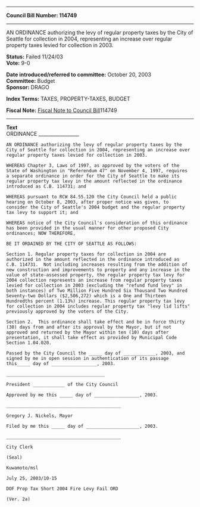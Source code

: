 * * * * *  
  
**Council Bill Number: [](#h0)[](#h2)114749**  
  
* * * * *  
  
AN ORDINANCE authorizing the levy of regular property taxes by the City of Seattle for collection in 2004, representing an increase over regular property taxes levied for collection in 2003.  
  
**Status:** Failed 11/24/03   
**Vote:** 9-0   
  
**Date introduced/referred to committee:** October 20, 2003   
**Committee:** Budget   
**Sponsor:** DRAGO   
  
**Index Terms:** TAXES, PROPERTY-TAXES, BUDGET  
  
**Fiscal Note:** [Fiscal Note to Council Bill](http://clerk.seattle.gov/~public/fnote/114749.htm)[](#h1)[](#h3)114749  
  
* * * * *  
  
**Text**  
    ORDINANCE _________________  
  
    AN ORDINANCE authorizing the levy of regular property taxes by the  
    City of Seattle for collection in 2004, representing an increase over  
    regular property taxes levied for collection in 2003.  
  
    WHEREAS Chapter 3, Laws of 1997, as approved by the voters of the  
    State of Washington in "Referendum 47" on November 4, 1997, requires  
    a separate ordinance in order for the City of Seattle to make its  
    regular property tax levy in the amount reflected in the ordinance  
    introduced as C.B. 114731; and  
  
    WHEREAS pursuant to RCW 84.55.120 the City Council held a public  
    hearing on October 8, 2003, after proper notice was given, to  
    consider the City of Seattle's 2004 budget and the regular property  
    tax levy to support it; and  
  
    WHEREAS notice of the City Council's consideration of this ordinance  
    has been provided in the usual manner for other proposed City  
    ordinances; NOW THEREFORE,  
  
    BE IT ORDAINED BY THE CITY OF SEATTLE AS FOLLOWS:  
  
    Section 1. Regular property taxes for collection in 2004 are  
    authorized in the amount reflected in the ordinance introduced as  
    C.B. 114731.  Not including increases resulting from the addition of  
    new construction and improvements to property and any increase in the  
    value of state-assessed property, the regular property tax levy for  
    2004 collection represents an increase from regular property taxes  
    levied for collection in 2003 (excluding the "refund fund levy" in  
    both instances) of Two Million Five Hundred Six Thousand Two Hundred  
    Seventy-two Dollars ($2,506,272) which is a One and Thirteen  
    Hundredths percent (1.13%) increase. This regular property tax levy  
    for collection in 2004 includes regular property tax "levy lid lifts"  
    previously approved by the voters of the City.  
  
    Section 2.  This ordinance shall take effect and be in force thirty  
    (30) days from and after its approval by the Mayor, but if not  
    approved and returned by the Mayor within ten (10) days after  
    presentation, it shall take effect as provided by Municipal Code  
    Section 1.04.020.  
  
    Passed by the City Council the _____ day of ____________, 2003, and  
    signed by me in open session in authentication of its passage  
    this_____ day of _________________, 2003.  
  
    _____________________________________  
  
    President ____________ of the City Council  
  
    Approved by me this _____ day of _________________, 2003.  
  
    ___________________________________________  
  
    Gregory J. Nickels, Mayor  
  
    Filed by me this _____ day of ____________________, 2003.  
  
    ___________________________________________  
  
    City Clerk  
  
    (Seal)  
  
    Kuwamoto/msl  
  
    July 25, 2003/10-15  
  
    DOF Prop Tax Short 2004 Fire Levy Fail ORD  
  
    (Ver. 2a)  
